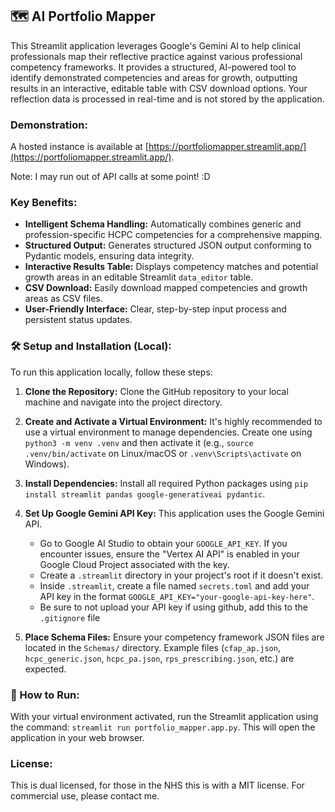 ## 🗺️ AI Portfolio Mapper

This Streamlit application leverages Google's Gemini AI to help clinical professionals map their reflective practice against various professional competency frameworks. It provides a structured, AI-powered tool to identify demonstrated competencies and areas for growth, outputting results in an interactive, editable table with CSV download options. Your reflection data is processed in real-time and is not stored by the application.

### Demonstration:

A hosted instance is available at [https://portfoliomapper.streamlit.app/](https://portfoliomapper.streamlit.app/).

Note: I may run out of API calls at some point! :D

### Key Benefits:

-   **Intelligent Schema Handling:** Automatically combines generic and profession-specific HCPC competencies for a comprehensive mapping.
-   **Structured Output:** Generates structured JSON output conforming to Pydantic models, ensuring data integrity.
-   **Interactive Results Table:** Displays competency matches and potential growth areas in an editable Streamlit `data_editor` table.
-   **CSV Download:** Easily download mapped competencies and growth areas as CSV files.
-   **User-Friendly Interface:** Clear, step-by-step input process and persistent status updates.


### 🛠️ Setup and Installation (Local):

To run this application locally, follow these steps:

1.  **Clone the Repository:**
    Clone the GitHub repository to your local machine and navigate into the project directory.

2.  **Create and Activate a Virtual Environment:**
    It's highly recommended to use a virtual environment to manage dependencies. Create one using `python3 -m venv .venv` and then activate it (e.g., `source .venv/bin/activate` on Linux/macOS or `.venv\Scripts\activate` on Windows).

3.  **Install Dependencies:**
    Install all required Python packages using `pip install streamlit pandas google-generativeai pydantic`.

4.  **Set Up Google Gemini API Key:**
    This application uses the Google Gemini API.
    *   Go to Google AI Studio to obtain your `GOOGLE_API_KEY`. If you encounter issues, ensure the "Vertex AI API" is enabled in your Google Cloud Project associated with the key.
    *   Create a `.streamlit` directory in your project's root if it doesn't exist.
    *   Inside `.streamlit`, create a file named `secrets.toml` and add your API key in the format `GOOGLE_API_KEY="your-google-api-key-here"`.
    *   Be sure to not upload your API key if using github, add this to the `.gitignore` file

5.  **Place Schema Files:**
    Ensure your competency framework JSON files are located in the `Schemas/` directory. Example files (`cfap_ap.json`, `hcpc_generic.json`, `hcpc_pa.json`, `rps_prescribing.json`, etc.) are expected.

### 🏃 How to Run:

With your virtual environment activated, run the Streamlit application using the command: `streamlit run portfolio_mapper.app.py`. This will open the application in your web browser.

### License:

This is dual licensed, for those in the NHS this is with a MIT license. For commercial use, please contact me.

